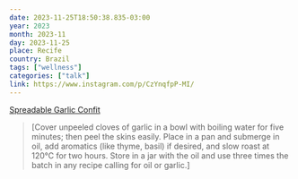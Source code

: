 ```yaml
---
date: 2023-11-25T18:50:38.835-03:00
year: 2023
month: 2023-11
day: 2023-11-25
place: Recife
country: Brazil
tags: ["wellness"]
categories: ["talk"]
link: https://www.instagram.com/p/CzYnqfpP-MI/
---
```

[Spreadable Garlic Confit](https://www.instagram.com/p/CzYnqfpP-MI/)

> [Cover unpeeled cloves of garlic in a bowl with boiling water for five minutes; then peel the skins easily. Place in a pan and submerge in oil, add aromatics (like thyme, basil) if desired, and slow roast at 120°C for two hours. Store in a jar with the oil and use three times the batch in any recipe calling for oil or garlic.]
